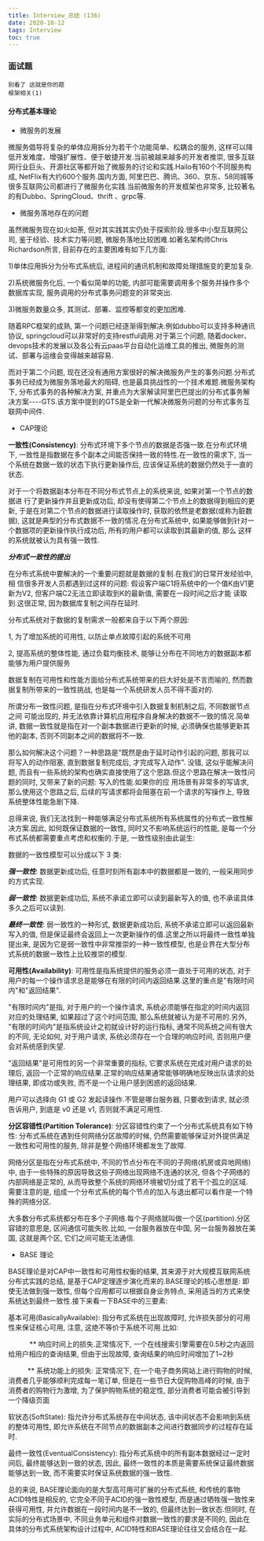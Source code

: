 ```yaml
---
title: Interview_总结 (136)
date: 2020-10-12
tags: Interview
toc: true
---
```


### 面试题
    别看了 这就是你的题
    框架相关(1)

<!-- more -->

#### 分布式基本理论
- 微服务的发展

微服务倡导将复杂的单体应用拆分为若干个功能简单、松耦合的服务, 这样可以降低开发难度、增强扩展性、便于敏捷开发.当前被越来越多的开发者推崇, 很多互联网行业巨头、开源社区等都开始了微服务的讨论和实践.Hailo有160个不同服务构成, NetFlix有大约600个服务.国内方面, 阿里巴巴、腾讯、360、京东、58同城等很多互联网公司都进行了微服务化实践.当前微服务的开发框架也非常多, 比较著名的有Dubbo、SpringCloud、thrift 、grpc等.

- 微服务落地存在的问题

虽然微服务现在如火如荼, 但对其实践其实仍处于探索阶段.很多中小型互联网公司, 鉴于经验、技术实力等问题, 微服务落地比较困难.如著名架构师Chris Richardson所言, 目前存在的主要困难有如下几方面: 

1)单体应用拆分为分布式系统后, 进程间的通讯机制和故障处理措施变的更加复杂.

2)系统微服务化后, 一个看似简单的功能, 内部可能需要调用多个服务并操作多个数据库实现, 服务调用的分布式事务问题变的非常突出.

3)微服务数量众多, 其测试、部署、监控等都变的更加困难.

随着RPC框架的成熟, 第一个问题已经逐渐得到解决.例如dubbo可以支持多种通讯协议, springcloud可以非常好的支持restful调用.对于第三个问题, 随着docker、devops技术的发展以及各公有云paas平台自动化运维工具的推出, 微服务的测试、部署与运维会变得越来越容易.

而对于第二个问题, 现在还没有通用方案很好的解决微服务产生的事务问题.分布式事务已经成为微服务落地最大的阻碍, 也是最具挑战性的一个技术难题.微服务架构下, 分布式事务的各种解决方案, 并重点为大家解读阿里巴巴提出的分布式事务解决方案----GTS.该方案中提到的GTS是全新一代解决微服务问题的分布式事务互联网中间件.

- CAP理论

**一致性(Consistency)**: 分布式环境下多个节点的数据是否强一致.在分布式环境下, 一致性是指数据在多个副本之间能否保持一致的特性.在一致性的需求下, 当一个系统在数据一致的状态下执行更新操作后, 应该保证系统的数据仍然处于一直的状态.

对于一个将数据副本分布在不同分布式节点上的系统来说, 如果对第一个节点的数据进 行了更新操作并且更新成功后, 却没有使得第二个节点上的数据得到相应的更新, 于是在对第二个节点的数据进行读取操作时, 获取的依然是老数据(或称为脏数 据), 这就是典型的分布式数据不一致的情况.在分布式系统中, 如果能够做到针对一个数据项的更新操作执行成功后, 所有的用户都可以读取到其最新的值, 那么 这样的系统就被认为具有强一致性.

***分布式一致性的提出***

在分布式系统中要解决的一个重要问题就是数据的复制.在我们的日常开发经验中, 相 信很多开发人员都遇到过这样的问题: 假设客户端C1将系统中的一个值K由V1更新为V2, 但客户端C2无法立即读取到K的最新值, 需要在一段时间之后才能 读取到.这很正常, 因为数据库复制之间存在延时.

分布式系统对于数据的复制需求一般都来自于以下两个原因: 

1, 为了增加系统的可用性, 以防止单点故障引起的系统不可用

2, 提高系统的整体性能, 通过负载均衡技术, 能够让分布在不同地方的数据副本都能够为用户提供服务

数据复制在可用性和性能方面给分布式系统带来的巨大好处是不言而喻的, 然而数据复制所带来的一致性挑战, 也是每一个系统研发人员不得不面对的.

所谓分布一致性问题, 是指在分布式环境中引入数据复制机制之后, 不同数据节点之间 可能出现的, 并无法依靠计算机应用程序自身解决的数据不一致的情况.简单讲, 数据一致性就是指在对一个副本数据进行更新的时候, 必须确保也能够更新其他的副本, 否则不同副本之间的数据将不一致.

那么如何解决这个问题？一种思路是"既然是由于延时动作引起的问题, 那我可以将写入的动作阻塞, 直到数据复制完成后, 才完成写入动作". 没错, 这似乎能解决问题, 而且有一些系统的架构也确实直接使用了这个思路.但这个思路在解决一致性问题的同时, 又带来了新的问题: 写入的性能.如果你的应 用场景有非常多的写请求, 那么使用这个思路之后, 后续的写请求都将会阻塞在前一个请求的写操作上, 导致系统整体性能急剧下降.

总得来说, 我们无法找到一种能够满足分布式系统所有系统属性的分布式一致性解决方案.因此, 如何既保证数据的一致性, 同时又不影响系统运行的性能, 是每一个分布式系统都需要重点考虑和权衡的.于是, 一致性级别由此诞生: 

数据的一致性模型可以分成以下 3 类: 

***强一致性***: 数据更新成功后, 任意时刻所有副本中的数据都是一致的, 一般采用同步的方式实现.

***弱一致性***: 数据更新成功后, 系统不承诺立即可以读到最新写入的值, 也不承诺具体多久之后可以读到.

***最终一致性***: 弱一致性的一种形式, 数据更新成功后, 系统不承诺立即可以返回最新写入的值, 但是保证最终会返回上一次更新操作的值.这里之所以将最终一致性单独提出来, 是因为它是弱一致性中非常推崇的一种一致性模型, 也是业界在大型分布式系统的数据一致性上比较推崇的模型.

**可用性(Availability)**: 可用性是指系统提供的服务必须一直处于可用的状态, 对于用户的每一个操作请求总是能够在有限的时间内返回结果.这里的重点是"有限时间内"和"返回结果".

"有限时间内"是指, 对于用户的一个操作请求, 系统必须能够在指定的时间内返回对应的处理结果, 如果超过了这个时间范围, 那么系统就被认为是不可用的.另外, "有限的时间内"是指系统设计之初就设计好的运行指标, 通常不同系统之间有很大的不同, 无论如何, 对于用户请求, 系统必须存在一个合理的响应时间, 否则用户便会对系统感到失望.

"返回结果"是可用性的另一个非常重要的指标, 它要求系统在完成对用户请求的处理后, 返回一个正常的响应结果.正常的响应结果通常能够明确地反映出队请求的处理结果, 即成功或失败, 而不是一个让用户感到困惑的返回结果.

用户可以选择向 G1 或 G2 发起读操作.不管是哪台服务器, 只要收到请求, 就必须告诉用户, 到底是 v0 还是 v1, 否则就不满足可用性.

**分区容错性(Partition Tolerance)**: 分区容错性约束了一个分布式系统具有如下特性: 分布式系统在遇到任何网络分区故障的时候, 仍然需要能够保证对外提供满足一致性和可用性的服务, 除非是整个网络环境都发生了故障.

网络分区是指在分布式系统中, 不同的节点分布在不同的子网络(机房或异地网络) 中, 由于一些特殊的原因导致这些子网络出现网络不连通的状况, 但各个子网络的内部网络是正常的, 从而导致整个系统的网络环境被切分成了若干个孤立的区域. 需要注意的是, 组成一个分布式系统的每个节点的加入与退出都可以看作是一个特殊的网络分区.

大多数分布式系统都分布在多个子网络.每个子网络就叫做一个区(partition).分区容错的意思是, 区间通信可能失败.比如, 一台服务器放在中国, 另一台服务器放在美国, 这就是两个区, 它们之间可能无法通信.

- BASE 理论

BASE理论是对CAP中一致性和可用性权衡的结果, 其来源于对大规模互联网系统分布式实践的总结,  是基于CAP定理逐步演化而来的.BASE理论的核心思想是: 即使无法做到强一致性, 但每个应用都可以根据自身业务特点, 采用适当的方式来使系统达到最终一致性.接下来看一下BASE中的三要素: 

基本可用(BasicallyAvailable): 指分布式系统在出现故障时, 允许损失部分的可用性来保证核心可用, 注意, 这绝不等价于系统不可用.比如: 

           ** 响应时间上的损失.正常情况下, 一个在线搜索引擎需要在0.5秒之内返回给用户相应的查询结果, 但由于出现故障, 查询结果的响应时间增加了1~2秒

          ** 系统功能上的损失: 正常情况下, 在一个电子商务网站上进行购物的时候, 消费者几乎能够顺利完成每一笔订单, 但是在一些节日大促购物高峰的时候, 由于消费者的购物行为激增, 为了保护购物系统的稳定性, 部分消费者可能会被引导到一个降级页面

软状态(SoftState): 指允许分布式系统存在中间状态, 该中间状态不会影响到系统的整体可用性, 即允许系统在不同节点的数据副本之间进行数据同步的过程存在延时.

最终一致性(EventualConsistency): 指分布式系统中的所有副本数据经过一定时间后, 最终能够达到一致的状态, 因此, 最终一致性的本质是需要系统保证最终数据能够达到一致, 而不需要实时保证系统数据的强一致性.

总的来说, BASE理论面向的是大型高可用可扩展的分布式系统, 和传统的事物ACID特性是相反的, 它完全不同于ACID的强一致性模型, 而是通过牺牲强一致性来获得可用性, 并允许数据在一段时间内是不一致的, 但最终达到一致状态.但同时, 在实际的分布式场景中, 不同业务单元和组件对数据一致性的要求是不同的, 因此在具体的分布式系统架构设计过程中, ACID特性和BASE理论往往又会结合在一起.


